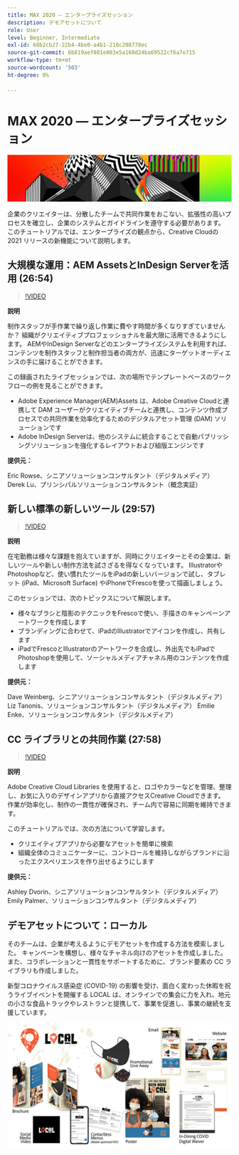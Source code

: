 ```yaml
---
title: MAX 2020 — エンタープライズセッション
description: デモアセットについて
role: User
level: Beginner, Intermediate
exl-id: 68b2cb27-22b4-4be0-a4b1-210c208778ec
source-git-commit: 6b819aef801e003e5a160d24ba69522cf6a7e715
workflow-type: tm+mt
source-wordcount: '503'
ht-degree: 0%

---
```


# MAX 2020 — エンタープライズセッション

![Max 2020 ヒーロー画像](../assets/MAX2020.jpg)

企業のクリエイターは、分散したチームで共同作業をおこない、拡張性の高いプロセスを確立し、企業のシステムとガイドラインを遵守する必要があります。 このチュートリアルでは、エンタープライズの観点から、Creative Cloudの 2021 リリースの新機能について説明します。

## 大規模な運用：AEM AssetsとInDesign Serverを活用 (26:54)

>[!VIDEO](https://video.tv.adobe.com/v/327112?hidetitle=true)

**説明**

制作スタッフが手作業で繰り返し作業に費やす時間が多くなりすぎていませんか？ 組織がクリエイティブプロフェッショナルを最大限に活用できるようにします。 AEMやInDesign Serverなどのエンタープライズシステムを利用すれば、コンテンツを制作スタッフと制作担当者の両方が、迅速にターゲットオーディエンスの手に届けることができます。

この録画されたライブセッションでは、次の場所でテンプレートベースのワークフローの例を見ることができます。
* Adobe Experience Manager(AEM)Assets は、Adobe Creative Cloudと連携して DAM ユーザーがクリエイティブチームと連携し、コンテンツ作成プロセスでの共同作業を効率化するためのデジタルアセット管理 (DAM) ソリューションです
* Adobe InDesign Serverは、他のシステムに統合することで自動パブリッシングソリューションを強化するレイアウトおよび組版エンジンです

**提供元：**

Eric Rowse、シニアソリューションコンサルタント（デジタルメディア） Derek Lu、プリンシパルソリューションコンサルタント（概念実証）

## 新しい標準の新しいツール (29:57)

>[!VIDEO](https://video.tv.adobe.com/v/328232?hidetitle=true)

**説明**

在宅勤務は様々な課題を抱えていますが、同時にクリエイターとその企業は、新しいツールや新しい制作方法を試さざるを得なくなっています。 IllustratorやPhotoshopなど、使い慣れたツールをiPadの新しいバージョンで試し、タブレット (iPad、Microsoft Surface) やiPhoneでFrescoを使って描画しましょう。

このセッションでは、次のトピックスについて解説します。
* 様々なブラシと陰影のテクニックをFrescoで使い、手描きのキャンペーンアートワークを作成します
* ブランディングに合わせて、iPadのIllustratorでアイコンを作成し、共有します
* iPadでFrescoとIllustratorのアートワークを合成し、外出先でもiPadでPhotoshopを使用して、ソーシャルメディアチャネル用のコンテンツを作成します

**提供元：**

Dave Weinberg、シニアソリューションコンサルタント（デジタルメディア） Liz Tanonis、ソリューションコンサルタント（デジタルメディア） Emilie Enke、ソリューションコンサルタント（デジタルメディア）

## CC ライブラリとの共同作業 (27:58)

>[!VIDEO](https://video.tv.adobe.com/v/328199?hidetitle=true)

**説明**

Adobe Creative Cloud Libraries を使用すると、ロゴやカラーなどを管理、整理し、お気に入りのデザインアプリから直接アクセスCreative Cloudできます。 作業が効率化し、制作の一貫性が確保され、チーム内で容易に同期を維持できます。

このチュートリアルでは、次の方法について学習します。
* クリエイティブアプリから必要なアセットを簡単に検索
* 組織全体のコミュニケーターに、コントロールを維持しながらブランドに沿ったエクスペリエンスを作り出せるようにします

**提供元：**

Ashley Dvorin、シニアソリューションコンサルタント（デジタルメディア） Emily Palmer、ソリューションコンサルタント（デジタルメディア）

## デモアセットについて：ローカル

そのチームは、企業が考えるようにデモアセットを作成する方法を模索しました。 キャンペーンを構想し、様々なチャネル向けのアセットを作成しました。 また、コラボレーションと一貫性をサポートするために、ブランド要素の CC ライブラリも作成しました。

新型コロナウイルス感染症 (COVID-19) の影響を受け、面白く変わった休暇を祝うライブイベントを開催する LOCAL は、オンラインでの集会に力を入れ、地元の小さな食品トラックやレストランと提携して、事業を促進し、事業の継続を支援しています。

![ローカルデモアセット](../assets/demo_local_assets-WIP-v1.jpg)
